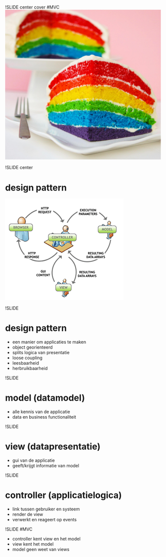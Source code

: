 !SLIDE center cover
#MVC
![background](../img/background-mvc.jpg)

!SLIDE center
# design pattern
![mvc](../img/mvc.jpg)

!SLIDE
# design pattern
* een manier om applicaties te maken
* object georienteerd
* splits logica van presentatie
* loose coupling
* leesbaarheid
* herbruikbaarheid

!SLIDE
# model (datamodel)
* alle kennis van de applicatie
* data en business functionaliteit

!SLIDE
# view (datapresentatie)
* gui van de applicatie
* geeft/krijgt informatie van model

!SLIDE
# controller (applicatielogica)
* link tussen gebruiker en systeem
* render de view
* verwerkt en reageert op events

!SLIDE
#MVC
* controller kent view en het model
* view kent het model
* model geen weet van views